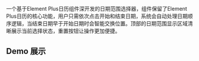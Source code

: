 一个基于Element Plus日历组件深开发的日期范围选择器，组件保留了Element Plus日历的核心功能，用户只需依次点击开始和结束日期，系统会自动处理日期顺序逻辑，当结束日期早于开始日期时会智能交换位置。顶部的日期范围显示区域清晰展示当前选择状态，重置按钮让操作更加便捷。
## Demo 展示
![]()
